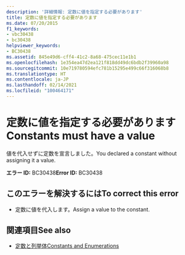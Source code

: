 ```yaml
---
description: '詳細情報: 定数に値を指定する必要があります'
title: 定数に値を指定する必要があります
ms.date: 07/20/2015
f1_keywords:
- vbc30438
- bc30438
helpviewer_keywords:
- BC30438
ms.assetid: 845e49d6-cff4-41c2-8a68-475cec11e1b1
ms.openlocfilehash: 1e354ea47d2ea121f818dd49dc6bdb2f39960a98
ms.sourcegitcommit: 10e719780594efc781b15295e499c66f316068b8
ms.translationtype: HT
ms.contentlocale: ja-JP
ms.lasthandoff: 02/14/2021
ms.locfileid: "100464171"
---
```

# <a name="constants-must-have-a-value"></a><span data-ttu-id="30791-103">定数に値を指定する必要があります</span><span class="sxs-lookup"><span data-stu-id="30791-103">Constants must have a value</span></span>

<span data-ttu-id="30791-104">値を代入せずに定数を宣言しました。</span><span class="sxs-lookup"><span data-stu-id="30791-104">You declared a constant without assigning it a value.</span></span>  
  
 <span data-ttu-id="30791-105">**エラー ID:** BC30438</span><span class="sxs-lookup"><span data-stu-id="30791-105">**Error ID:** BC30438</span></span>  
  
## <a name="to-correct-this-error"></a><span data-ttu-id="30791-106">このエラーを解決するには</span><span class="sxs-lookup"><span data-stu-id="30791-106">To correct this error</span></span>  
  
- <span data-ttu-id="30791-107">定数に値を代入します。</span><span class="sxs-lookup"><span data-stu-id="30791-107">Assign a value to the constant.</span></span>  
  
## <a name="see-also"></a><span data-ttu-id="30791-108">関連項目</span><span class="sxs-lookup"><span data-stu-id="30791-108">See also</span></span>

- [<span data-ttu-id="30791-109">定数と列挙体</span><span class="sxs-lookup"><span data-stu-id="30791-109">Constants and Enumerations</span></span>](../language-reference/constants-and-enumerations.md)
